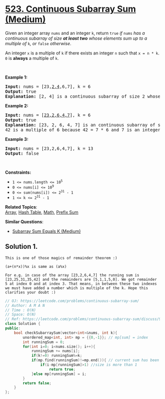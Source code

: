 # [523. Continuous Subarray Sum (Medium)](https://leetcode.com/problems/continuous-subarray-sum/)

<p>Given an integer array <code>nums</code> and an integer <code>k</code>, return <code>true</code> <em>if </em><code>nums</code><em> has a continuous subarray of size <strong>at least two</strong> whose elements sum up to a multiple of</em> <code>k</code><em>, or </em><code>false</code><em> otherwise</em>.</p>

<p>An integer <code>x</code> is a multiple of <code>k</code> if there exists an integer <code>n</code> such that <code>x = n * k</code>. <code>0</code> is <strong>always</strong> a multiple of <code>k</code>.</p>

<p>&nbsp;</p>
<p><strong>Example 1:</strong></p>

<pre><strong>Input:</strong> nums = [23,<u>2,4</u>,6,7], k = 6
<strong>Output:</strong> true
<strong>Explanation:</strong> [2, 4] is a continuous subarray of size 2 whose elements sum up to 6.
</pre>

<p><strong>Example 2:</strong></p>

<pre><strong>Input:</strong> nums = [<u>23,2,6,4,7</u>], k = 6
<strong>Output:</strong> true
<strong>Explanation:</strong> [23, 2, 6, 4, 7] is an continuous subarray of size 5 whose elements sum up to 42.
42 is a multiple of 6 because 42 = 7 * 6 and 7 is an integer.
</pre>

<p><strong>Example 3:</strong></p>

<pre><strong>Input:</strong> nums = [23,2,6,4,7], k = 13
<strong>Output:</strong> false
</pre>

<p>&nbsp;</p>
<p><strong>Constraints:</strong></p>

<ul>
	<li><code>1 &lt;= nums.length &lt;= 10<sup>5</sup></code></li>
	<li><code>0 &lt;= nums[i] &lt;= 10<sup>9</sup></code></li>
	<li><code>0 &lt;= sum(nums[i]) &lt;= 2<sup>31</sup> - 1</code></li>
	<li><code>1 &lt;= k &lt;= 2<sup>31</sup> - 1</code></li>
</ul>


**Related Topics**:  
[Array](https://leetcode.com/tag/array/), [Hash Table](https://leetcode.com/tag/hash-table/), [Math](https://leetcode.com/tag/math/), [Prefix Sum](https://leetcode.com/tag/prefix-sum/)

**Similar Questions**:
* [Subarray Sum Equals K (Medium)](https://leetcode.com/problems/subarray-sum-equals-k/)

## Solution 1.

```
This is one of those magics of remainder theorem :)

(a+(n*x))%x is same as (a%x)

For e.g. in case of the array [23,2,6,4,7] the running sum is [23,25,31,35,42] and the remainders are [5,1,1,5,0]. We got remainder 5 at index 0 and at index 3. That means, in between these two indexes we must have added a number which is multiple of the k. Hope this clarifies your doubt :)
```

```cpp
// OJ: https://leetcode.com/problems/continuous-subarray-sum/
// Author: A M A N
// Time : O(N)
// Space: O(N)
// Ref: https://leetcode.com/problems/continuous-subarray-sum/discuss/99499/Java-O(n)-time-O(k)-space
class Solution {
public:
    bool checkSubarraySum(vector<int>&nums, int k){
        unordered_map<int, int> mp = {{0,-1}}; // mp[sum] = index
        int runningSum = 0;
        for(int i=0; i<nums.size(); i++){
            runningSum += nums[i];
            if(k!=0) runningSum%=k; 
            if(mp.find(runningSum)!=mp.end()){ // current sum has been seen before
                if(i-mp[runningSum]>1) //size is more than 1
                    return true;
            }else mp[runningSum] = i;
        }
        return false;
    }    
};
```